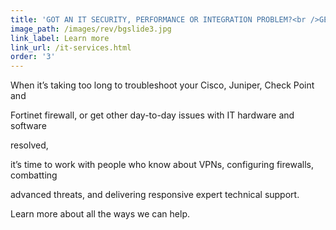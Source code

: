 ```yaml
---
title: 'GOT AN IT SECURITY, PERFORMANCE OR INTEGRATION PROBLEM?<br />GET IMMEDIATE, EXPERT TECHNICAL SUPPORT.'
image_path: /images/rev/bgslide3.jpg
link_label: Learn more
link_url: /it-services.html
order: '3'
---
```



When it’s taking too long to troubleshoot your Cisco, Juniper, Check Point and

Fortinet firewall, or get other day-to-day issues with IT hardware and software

resolved,

it’s time to work with people who know about VPNs, configuring firewalls, combatting

advanced threats, and delivering responsive expert technical support.

Learn more about all the ways we can help.